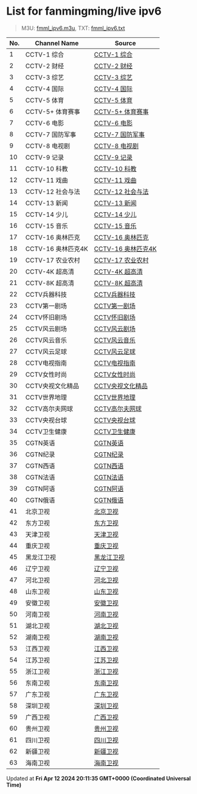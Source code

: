 # List for **fanmingming/live ipv6**

> M3U: [fmml_ipv6.m3u](/fmml_ipv6.m3u), TXT: [fmml_ipv6.txt](/txt/fmml_ipv6.txt)

| No.  | Channel Name | Source |
| --- | ------------ | --- |
| 1 | CCTV-1 综合 | [CCTV-1 综合](https://pi.0472.org/live/cctv1.m3u8?token=240411) |
| 2 | CCTV-2 财经 | [CCTV-2 财经](https://pi.0472.org/live/cctv2.m3u8?token=240411) |
| 3 | CCTV-3 综艺 | [CCTV-3 综艺](https://pi.0472.org/live/cctv3.m3u8?token=240411) |
| 4 | CCTV-4 国际 | [CCTV-4 国际](https://pi.0472.org/live/cctv4.m3u8?token=240411) |
| 5 | CCTV-5 体育 | [CCTV-5 体育](https://pi.0472.org/live/cctv5.m3u8?token=240411) |
| 6 | CCTV-5+ 体育赛事 | [CCTV-5+ 体育赛事](https://pi.0472.org/live/cctv5p.m3u8?token=240411) |
| 7 | CCTV-6 电影 | [CCTV-6 电影](https://pi.0472.org/live/cctv6.m3u8?token=240411) |
| 8 | CCTV-7 国防军事 | [CCTV-7 国防军事](https://pi.0472.org/live/cctv7.m3u8?token=240411) |
| 9 | CCTV-8 电视剧 | [CCTV-8 电视剧](https://pi.0472.org/live/cctv8.m3u8?token=240411) |
| 10 | CCTV-9 记录 | [CCTV-9 记录](https://pi.0472.org/live/cctv9.m3u8?token=240411) |
| 11 | CCTV-10 科教 | [CCTV-10 科教](https://pi.0472.org/live/cctv10.m3u8?token=240411) |
| 12 | CCTV-11 戏曲 | [CCTV-11 戏曲](https://pi.0472.org/live/cctv11.m3u8?token=240411) |
| 13 | CCTV-12 社会与法 | [CCTV-12 社会与法](https://pi.0472.org/live/cctv12.m3u8?token=240411) |
| 14 | CCTV-13 新闻 | [CCTV-13 新闻](https://pi.0472.org/live/cctv13.m3u8?token=240411) |
| 15 | CCTV-14 少儿 | [CCTV-14 少儿](https://pi.0472.org/live/cctv14.m3u8?token=240411) |
| 16 | CCTV-15 音乐 | [CCTV-15 音乐](https://pi.0472.org/live/cctv15.m3u8?token=240411) |
| 17 | CCTV-16 奥林匹克 | [CCTV-16 奥林匹克](https://pi.0472.org/live/cctv16.m3u8?token=240411) |
| 18 | CCTV-16 奥林匹克4K | [CCTV-16 奥林匹克4K](https://pi.0472.org/live/cctv16-4k.m3u8?token=240411) |
| 19 | CCTV-17 农业农村 | [CCTV-17 农业农村](https://pi.0472.org/live/cctv17.m3u8?token=240411) |
| 20 | CCTV-4K 超高清 | [CCTV-4K 超高清](https://pi.0472.org/live/cctv4k.m3u8?token=240411) |
| 21 | CCTV-8K 超高清 | [CCTV-8K 超高清](https://pi.0472.org/live/cctv8k.m3u8?token=240411) |
| 22 | CCTV兵器科技 | [CCTV兵器科技](https://pi.0472.org/live/bqkj.m3u8?token=240411) |
| 23 | CCTV第一剧场 | [CCTV第一剧场](https://pi.0472.org/live/dyjc.m3u8?token=240411) |
| 24 | CCTV怀旧剧场 | [CCTV怀旧剧场](https://pi.0472.org/live/hjjc.m3u8?token=240411) |
| 25 | CCTV风云剧场 | [CCTV风云剧场](https://pi.0472.org/live/fyjc.m3u8?token=240411) |
| 26 | CCTV风云音乐 | [CCTV风云音乐](https://pi.0472.org/live/fyyy.m3u8?token=240411) |
| 27 | CCTV风云足球 | [CCTV风云足球](https://pi.0472.org/live/fyzq.m3u8?token=240411) |
| 28 | CCTV电视指南 | [CCTV电视指南](https://pi.0472.org/live/dszn.m3u8?token=240411) |
| 29 | CCTV女性时尚 | [CCTV女性时尚](https://pi.0472.org/live/nxss.m3u8?token=240411) |
| 30 | CCTV央视文化精品 | [CCTV央视文化精品](https://pi.0472.org/live/whjp.m3u8?token=240411) |
| 31 | CCTV世界地理 | [CCTV世界地理](https://pi.0472.org/live/sjdl.m3u8?token=240411) |
| 32 | CCTV高尔夫网球 | [CCTV高尔夫网球](https://pi.0472.org/live/gefwq.m3u8?token=240411) |
| 33 | CCTV央视台球 | [CCTV央视台球](https://pi.0472.org/live/ystq.m3u8?token=240411) |
| 34 | CCTV卫生健康 | [CCTV卫生健康](https://pi.0472.org/live/wsjk.m3u8?token=240411) |
| 35 | CGTN英语 | [CGTN英语](https://pi.0472.org/live/cgtn.m3u8?token=240411) |
| 36 | CGTN纪录 | [CGTN纪录](https://pi.0472.org/live/cgtnjl.m3u8?token=240411) |
| 37 | CGTN西语 | [CGTN西语](https://pi.0472.org/live/cgtne.m3u8?token=240411) |
| 38 | CGTN法语 | [CGTN法语](https://pi.0472.org/live/cgtnf.m3u8?token=240411) |
| 39 | CGTN阿语 | [CGTN阿语](https://pi.0472.org/live/cgtna.m3u8?token=240411) |
| 40 | CGTN俄语 | [CGTN俄语](https://pi.0472.org/live/cgtnr.m3u8?token=240411) |
| 41 | 北京卫视 | [北京卫视](https://pi.0472.org/live/bjws.m3u8?token=240411) |
| 42 | 东方卫视 | [东方卫视](https://pi.0472.org/live/dfws.m3u8?token=240411) |
| 43 | 天津卫视 | [天津卫视](https://pi.0472.org/live/tjws.m3u8?token=240411) |
| 44 | 重庆卫视 | [重庆卫视](https://pi.0472.org/live/cqws.m3u8?token=240411) |
| 45 | 黑龙江卫视 | [黑龙江卫视](https://pi.0472.org/live/hljws.m3u8?token=240411) |
| 46 | 辽宁卫视 | [辽宁卫视](https://pi.0472.org/live/lnws.m3u8?token=240411) |
| 47 | 河北卫视 | [河北卫视](https://pi.0472.org/live/hbws.m3u8?token=240411) |
| 48 | 山东卫视 | [山东卫视](https://pi.0472.org/live/sdws.m3u8?token=240411) |
| 49 | 安徽卫视 | [安徽卫视](https://pi.0472.org/live/ahws.m3u8?token=240411) |
| 50 | 河南卫视 | [河南卫视](https://pi.0472.org/live/hnws.m3u8?token=240411) |
| 51 | 湖北卫视 | [湖北卫视](https://pi.0472.org/live/hubws.m3u8?token=240411) |
| 52 | 湖南卫视 | [湖南卫视](https://pi.0472.org/live/hunws.m3u8?token=240411) |
| 53 | 江西卫视 | [江西卫视](https://pi.0472.org/live/jxws.m3u8?token=240411) |
| 54 | 江苏卫视 | [江苏卫视](https://pi.0472.org/live/jsws.m3u8?token=240411) |
| 55 | 浙江卫视 | [浙江卫视](https://pi.0472.org/live/zjws.m3u8?token=240411) |
| 56 | 东南卫视 | [东南卫视](https://pi.0472.org/live/dnws.m3u8?token=240411) |
| 57 | 广东卫视 | [广东卫视](https://pi.0472.org/live/gdws.m3u8?token=240411) |
| 58 | 深圳卫视 | [深圳卫视](https://pi.0472.org/live/szws.m3u8?token=240411) |
| 59 | 广西卫视 | [广西卫视](https://pi.0472.org/live/gxws.m3u8?token=240411) |
| 60 | 贵州卫视 | [贵州卫视](https://pi.0472.org/live/gzws.m3u8?token=240411) |
| 61 | 四川卫视 | [四川卫视](https://pi.0472.org/live/scws.m3u8?token=240411) |
| 62 | 新疆卫视 | [新疆卫视](https://pi.0472.org/live/xjws.m3u8?token=240411) |
| 63 | 海南卫视 | [海南卫视](https://pi.0472.org/live/hinws.m3u8?token=240411) |

Updated at **Fri Apr 12 2024 20:11:35 GMT+0000 (Coordinated Universal Time)**
